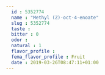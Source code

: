 ```yaml
---
  id : 5352774
  name : "Methyl (Z)-oct-4-enoate"
  slug : 5352774
  taste : 
  bitter : 0
  odor : 
  natural : 1
  flavor_profile : 
  fema_flavor_profile : Fruit
  date : 2019-03-26T08:47:11+01:00
---
```



